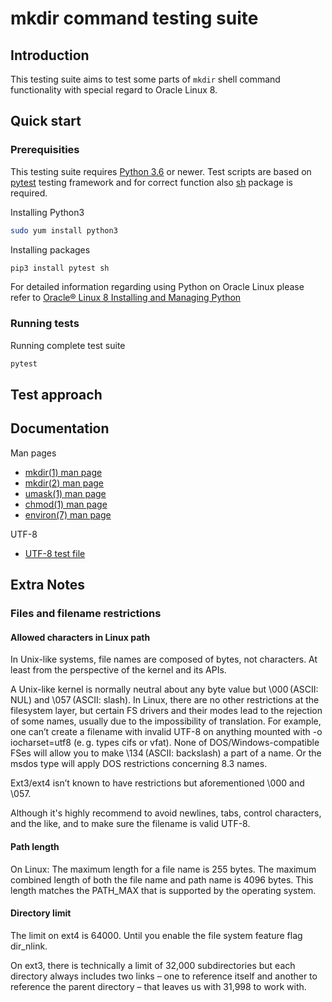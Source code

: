 # mkdir command testing suite

## Introduction

This testing suite aims to test some parts of `mkdir` shell command functionality with special regard to Oracle Linux 8.

## Quick start

### Prerequisities

This testing suite requires [Python 3.6](https://www.python.org/) or newer. Test scripts are based on [pytest](https://docs.pytest.org/en/latest/) testing framework and for correct function also [sh](https://amoffat.github.io/sh/) package is required.

Installing Python3

```bash
sudo yum install python3
```

Installing packages

```bash
pip3 install pytest sh
```

For detailed information regarding using Python on Oracle Linux please refer to [Oracle® Linux 8 Installing and Managing Python](https://docs.oracle.com/en/operating-systems/oracle-linux/8/python/)

### Running tests

Running complete test suite

```bash
pytest
```




## Test approach

## Documentation

Man pages

- [mkdir(1) man page](docs/mkdir-1.txt)
- [mkdir(2) man page](docs/mkdir-2.txt)
- [umask(1) man page](docs/umask-1.txt)
- [chmod(1) man page](docs/chmod-1.txt)
- [environ(7) man page](docs/environ-7.txt)

UTF-8

- [UTF-8 test file](docs/UTF-8-test.txt)

## Extra Notes

### Files and filename restrictions

#### Allowed characters in Linux path

In Unix-like systems, file names are composed of bytes, not characters. At least from the perspective of the kernel and its APIs.

A Unix-like kernel is normally neutral about any byte value but \000 (ASCII: NUL) and \057 (ASCII: slash). In Linux, there are no other restrictions at the filesystem layer, but certain FS drivers and their modes lead to the rejection of some names, usually due to the impossibility of translation. For example, one can’t create a filename with invalid UTF-8 on anything mounted with -o iocharset=utf8 (e. g. types cifs or vfat). None of DOS/Windows-compatible FSes will allow you to make \134 (ASCII: backslash) a part of a name. Or the msdos type will apply DOS restrictions concerning 8.3 names.

Ext3/ext4 isn’t known to have restrictions but aforementioned \000 and \057.

Although it's highly recommend to avoid newlines, tabs, control characters, and the like, and to make sure the filename is valid UTF-8.

#### Path length

On Linux: The maximum length for a file name is 255 bytes. The maximum combined length of both the file name and path name is 4096 bytes. This length matches the PATH_MAX that is supported by the operating system.

#### Directory limit

The limit on ext4 is 64000. Until you enable the file system feature flag dir_nlink.

On ext3, there is technically a limit of 32,000 subdirectories but each directory always includes two links – one to reference itself and another to reference the parent directory – that leaves us with 31,998 to work with.
